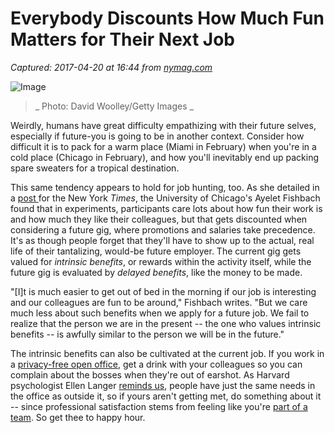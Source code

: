 # Everybody Discounts How Much Fun Matters for Their Next Job

_Captured: 2017-04-20 at 16:44 from [nymag.com](http://nymag.com/scienceofus/2017/02/everybody-discounts-how-much-fun-matters-for-their-next-job.html?mid=full-rss-scienceofus&utm_content=buffer53772&utm_medium=social&utm_source=twitter.com&utm_campaign=buffer)_

![Image](http://pixel.nymag.com/imgs/daily/science/2017/02/08/08-office-fun.w710.h473.jpg)

> _ Photo: David Woolley/Getty Images _

Weirdly, humans have great difficulty empathizing with their future selves, especially if future-you is going to be in another context. Consider how difficult it is to pack for a warm place (Miami in February) when you're in a cold place (Chicago in February), and how you'll inevitably end up packing spare sweaters for a tropical destination.

This same tendency appears to hold for job hunting, too. As she detailed in a [post ](https://www.nytimes.com/2017/01/13/jobs/in-choosing-a-job-focus-on-the-fun.html?_r=0)for the New York _Times_, the University of Chicago's Ayelet Fishbach found that in experiments, participants care lots about how fun their work is and how much they like their colleagues, but that gets discounted when considering a future gig, where promotions and salaries take precedence. It's as though people forget that they'll have to show up to the actual, real life of their tantalizing, would-be future employer. The current gig gets valued for _intrinsic benefits_, or rewards within the activity itself, while the future gig is evaluated by _delayed benefits_, like the money to be made.

"[I]t is much easier to get out of bed in the morning if our job is interesting and our colleagues are fun to be around," Fishbach writes. "But we care much less about such benefits when we apply for a future job. We fail to realize that the person we are in the present -- the one who values intrinsic benefits -- is awfully similar to the person we will be in the future."

The intrinsic benefits can also be cultivated at the current job. If you work in a [privacy-free open office](http://nymag.com/scienceofus/2016/09/more-evidence-that-open-offices-make-people-less-social.html), get a drink with your colleagues so you can complain about the bosses when they're out of earshot. As Harvard psychologist Ellen Langer [reminds us](http://nymag.com/scienceofus/2016/10/feeling-like-youre-on-a-team-at-work-is-so-good-for-you.html), people have just the same needs in the office as outside it, so if yours aren't getting met, do something about it -- since professional satisfaction stems from feeling like you're [part of a team](http://nymag.com/scienceofus/2016/10/feeling-like-youre-on-a-team-at-work-is-so-good-for-you.html). So get thee to happy hour.
